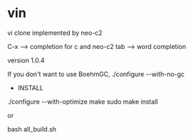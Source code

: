 # vin

vi clone implemented by neo-c2

C-x --> completion for c and neo-c2
tab --> word completion

version 1.0.4


If you don't want to use BoehmGC, ./configure --with-no-gc

* INSTALL

./configure --with-optimize
make
sudo make install

or

bash all_build.sh
